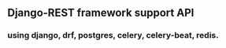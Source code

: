 ## Django-REST framework support API
### using django, drf, postgres, celery, celery-beat, redis.


